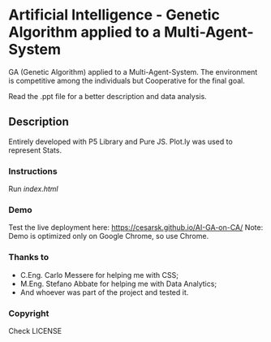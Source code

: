 # Artificial Intelligence - Genetic Algorithm applied to a Multi-Agent-System
GA (Genetic Algorithm) applied to a Multi-Agent-System. The environment is competitive among the individuals but Cooperative for the final goal.

Read the .ppt file for a better description and data analysis.

## Description
Entirely developed with P5 Library and Pure JS. Plot.ly was used to represent Stats.

### Instructions
Run *index.html*

### Demo
Test the live deployment here: https://cesarsk.github.io/AI-GA-on-CA/
Note: Demo is optimized only on Google Chrome, so use Chrome.

### Thanks to
- C.Eng. Carlo Messere for helping me with CSS;
- M.Eng. Stefano Abbate for helping me with Data Analytics;
- And whoever was part of the project and tested it.

### Copyright
Check LICENSE

